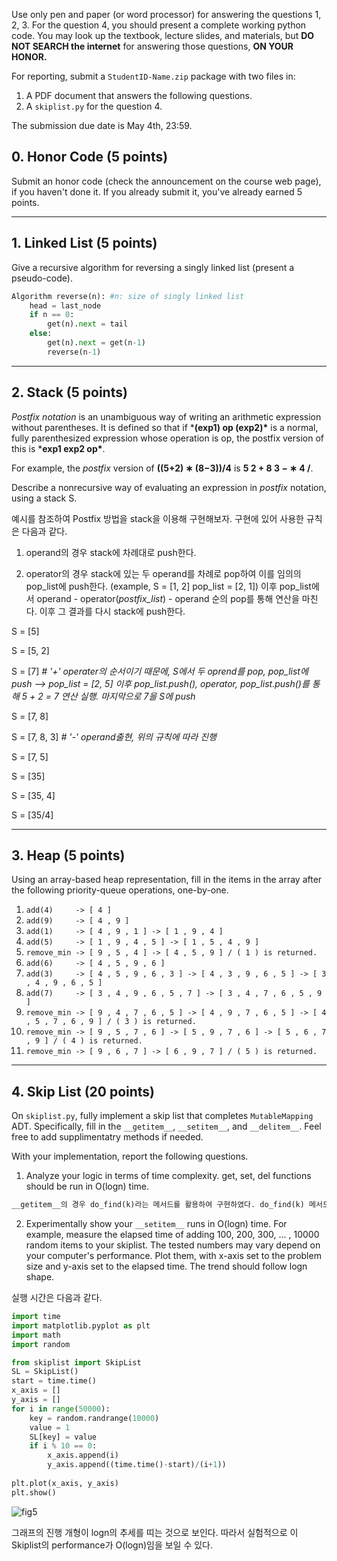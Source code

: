 Use only pen and paper (or word processor) for answering the questions 1, 2, 3. For the question 4, you should present a complete working python code. You may look up the textbook, lecture slides, and materials, but **DO NOT SEARCH the internet** for answering those questions, **ON YOUR HONOR.**

For reporting, submit a `StudentID-Name.zip` package with two files in:

1. A PDF document that answers the following questions.
2. A `skiplist.py` for the question 4.

The submission due date is May 4th, 23:59.

## 0. Honor Code (5 points)

Submit an honor code (check the announcement on the course web page), if you haven't done it. If you already submit it, you've already earned 5 points.



------

## 1. Linked List (5 points)

Give a recursive algorithm for reversing a singly linked list (present a pseudo-code).

```python
Algorithm reverse(n): #n: size of singly linked list
    head = last_node
    if n == 0:
        get(n).next = tail
    else:
        get(n).next = get(n-1)
        reverse(n-1)
```



------

## 2. Stack (5 points)

*Postfix notation* is an unambiguous way of writing an arithmetic expression without parentheses. It is defined so that if ***(exp1) op (exp2)\*** is a normal, fully parenthesized expression whose operation is op, the postfix version of this is ***exp1 exp2 op\***.

For example, the *postfix* version of **((5+2) ∗ (8−3))/4** is **5 2 + 8 3 − ∗ 4 /**.

Describe a nonrecursive way of evaluating an expression in *postfix* notation, using a stack S.

예시를 참조하여 Postfix 방법을 stack을 이용해 구현해보자. 구현에 있어 사용한 규칙은 다음과 같다.

1. operand의 경우 stack에 차례대로 push한다.

2. operator의 경우 stack에 있는 두 operand를 차례로 pop하여 이를 임의의 pop_list에 push한다. (example, S = [1, 2] pop_list = [2, 1]) 이후 pop_list에서 operand - operator(*postfix_list*) - operand 순의 pop를 통해 연산을 마친다. 이후 그 결과를 다시 stack에 push한다.

S = [5]

S = [5, 2] 

S = [7] *# '+' operater의 순서이기 때문에, S에서 두 oprend를 pop, pop_list에 push --> pop_list = [2, 5] 이후 pop_list.push(), operator, pop_list.push()를 통해 5 + 2 = 7 연산 실행. 마지막으로 7을 S에 push*

S = [7, 8]

S = [7, 8, 3] *# '-' operand출현, 위의 규칙에 따라 진행*

S = [7, 5]

S = [35]

S = [35, 4]

S = [35/4]



------

## 3. Heap (5 points)

Using an array-based heap representation, fill in the items in the array after the following priority-queue operations, one-by-one.

1. `add(4)     -> [ 4 ]`
2. `add(9)     -> [ 4 , 9 ]`
3. `add(1)     -> [ 4 , 9 , 1 ] -> [ 1 , 9 , 4 ]`
4. `add(5)     -> [ 1 , 9 , 4 , 5 ] -> [ 1 , 5 , 4 , 9 ]`
5. `remove_min -> [ 9 , 5 , 4 ] -> [ 4 , 5 , 9 ] / ( 1 ) is returned.`
6. `add(6)     -> [ 4 , 5 , 9 , 6 ]`
7. `add(3)     -> [ 4 , 5 , 9 , 6 , 3 ] -> [ 4 , 3 , 9 , 6 , 5 ] -> [ 3 , 4 , 9 , 6 , 5 ]`
8. `add(7)     -> [ 3 , 4 , 9 , 6 , 5 , 7 ] -> [ 3 , 4 , 7 , 6 , 5 , 9 ]`
9. `remove_min -> [ 9 , 4 , 7 , 6 , 5 ] -> [ 4 , 9 , 7 , 6 , 5 ] -> [ 4 , 5 , 7 , 6 , 9 ] / ( 3 ) is returned.`
10. `remove_min -> [ 9 , 5 , 7 , 6 ] -> [ 5 , 9 , 7 , 6 ] -> [ 5 , 6 , 7 , 9 ] / ( 4 ) is returned.`
11. `remove_min -> [ 9 , 6 , 7 ] -> [ 6 , 9 , 7 ] / ( 5 ) is returned.`



------

## 4. Skip List (20 points)

On `skiplist.py`, fully implement a skip list that completes `MutableMapping` ADT. Specifically, fill in the `__getitem__`, `__setitem__`, and `__delitem__`. Feel free to add supplimentatry methods if needed.

With your implementation, report the following questions.

1. Analyze your logic in terms of time complexity. get, set, del functions should be run in O(log⁡n) time.

```python
__getitem__의 경우 do_find(k)라는 메서드를 활용하여 구현하였다. do_find(k) 메서드는 최상단 height층에서 시작하여 현 node의 key값이 해당 level의 다른 node들의 key값과 비교하여 작을 경우, 해당 level의 한 계층 밑으로 내려가 같은 key값을 찾을 때까지 반복하는 알고리즘이다. 이를 활용하여 __getitem__을 구현하였다. __setitem__에서 random access를 통해 각 height를 구성하는 과정이 있기 때문에, 전체 height = log(n)을 따른다. 따라서 __getitem__ 메서드의 경우, 해당 작업을 실행하는데 O(logn) time이 소요된다. __delitem__의 경우 __getitem__의 아이디어에서 착안하여, 해당 node를 delete하는 과정이 추가되었으므로, O(logn) time에 실행 가능하다.
```

2. Experimentally show your `__setitem__` runs in O(logn) time. For example, measure the elapsed time of adding 100, 200, 300, ... , 10000 random items to your skiplist. The tested numbers may vary depend on your computer's performance. Plot them, with x-axis set to the problem size and y-axis set to the elapsed time. The trend should follow logn shape.

실행 시간은 다음과 같다.

```python
import time
import matplotlib.pyplot as plt
import math
import random

from skiplist import SkipList
SL = SkipList()
start = time.time()
x_axis = []
y_axis = []
for i in range(50000):
    key = random.randrange(10000)
    value = 1
    SL[key] = value
    if i % 10 == 0:
        x_axis.append(i)
        y_axis.append((time.time()-start)/(i+1))
        
plt.plot(x_axis, y_axis)
plt.show()
```

![fig5](C:\Users\한현영\Desktop\fig5.png)

그래프의 진행 개형이 logn의 추세를 띠는 것으로 보인다. 따라서 실험적으로 이 Skiplist의 performance가 O(logn)임을 보일 수 있다.